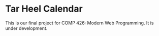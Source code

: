 # Tar Heel Calendar
This is our final project for COMP 426: Modern Web Programming. It is under development.
